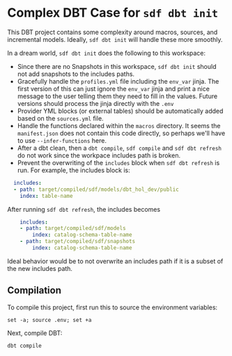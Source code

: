 # Complex DBT Case for `sdf dbt init`

This DBT project contains some complexity around macros, sources, and incremental models. Ideally, `sdf dbt init` will handle these more smoothly. 

In a dream world, `sdf dbt init` does the following to this workspace:

- Since there are no Snapshots in this workspace, `sdf dbt init` should not add snapshots to the includes paths.
- Gracefully handle the `profiles.yml` file including the `env_var` jinja. The first version of this can just ignore the `env_var` jinja and print a nice message to the user telling them they need to fill in the values. Future versions should process the jinja directly with the `.env`
- Provider YML blocks (or external tables) should be automatically added based on the `sources.yml` file.
- Handle the functions declared within the `macros` directory. It seems the `manifest.json` does not contain this code directly, so perhaps we'll have to use `--infer-functions` here.
- After a dbt clean, then a `dbt compile`, `sdf compile` and `sdf dbt refresh` do not work since the workpace includes path is broken.
- Prevent the overwriting of the `includes` block when `sdf dbt refresh` is run. 
For example, the includes block is:

```yaml
  includes:
  - path: target/compiled/sdf/models/dbt_hol_dev/public
    index: table-name
```

After running `sdf dbt refresh`, the includes becomes

```yaml
    includes:
    - path: target/compiled/sdf/models
        index: catalog-schema-table-name
    - path: target/compiled/sdf/snapshots
        index: catalog-schema-table-name
```

Ideal behavior would be to not overwrite an includes path if it is a subset of the new includes path.

## Compilation

To compile this project, first run this to source the environment variables:

```console
set -a; source .env; set +a
```

Next, compile DBT:
```console
dbt compile
```